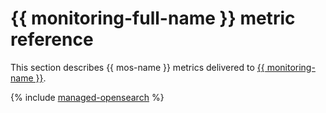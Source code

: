 # {{ monitoring-full-name }} metric reference

This section describes {{ mos-name }} metrics delivered to [{{ monitoring-name }}](../monitoring/).

{% include [managed-opensearch](../_includes/monitoring/metrics-ref/managed-opensearch.md) %}